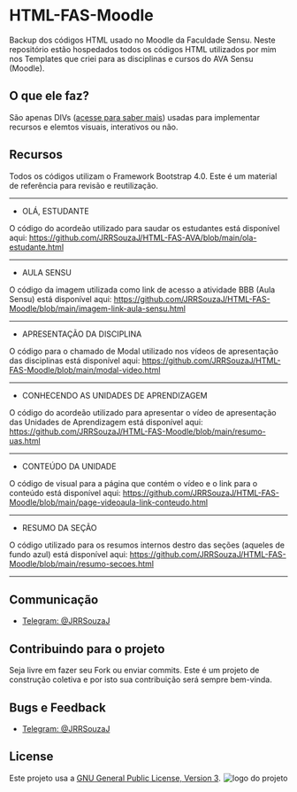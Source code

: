 # HTML-FAS-Moodle

Backup dos códigos HTML usado no Moodle da Faculdade Sensu. Neste repositório estão hospedados todos os códigos HTML utilizados por mim nos Templates 
que criei para as disciplinas e cursos do AVA Sensu (Moodle).

## O que ele faz?

São apenas DIVs ([acesse para saber mais](https://developer.mozilla.org/pt-BR/docs/Web/HTML/Element/div)) usadas para implementar recursos e elemtos visuais, interativos ou não.

## Recursos

Todos os códigos utilizam o Framework Bootstrap 4.0. Este é um material de referência para revisão e reutilização.

* * *

* OLÁ, ESTUDANTE

O código do acordeão utilizado para saudar os estudantes está disponível aqui:
https://github.com/JRRSouzaJ/HTML-FAS-AVA/blob/main/ola-estudante.html

 * * * 

* AULA SENSU

O código da imagem utilizada como link de acesso a atividade BBB (Aula Sensu) está disponível aqui:
https://github.com/JRRSouzaJ/HTML-FAS-Moodle/blob/main/imagem-link-aula-sensu.html

* * * 

* APRESENTAÇÃO DA DISCIPLINA

O código para o chamado de Modal utilizado nos vídeos de apresentação das disciplinas está disponível aqui: 
https://github.com/JRRSouzaJ/HTML-FAS-Moodle/blob/main/modal-video.html

* * * 

* CONHECENDO AS UNIDADES DE APRENDIZAGEM

O código do acordeão utilizado para apresentar o vídeo de apresentação das Unidades de Aprendizagem
está disponível aqui: https://github.com/JRRSouzaJ/HTML-FAS-Moodle/blob/main/resumo-uas.html

* * * 

* CONTEÚDO DA UNIDADE

O código de visual para a página que contém o vídeo e o link para o conteúdo está disponível aqui:
https://github.com/JRRSouzaJ/HTML-FAS-Moodle/blob/main/page-videoaula-link-conteudo.html

* * * 

* RESUMO DA SEÇÃO

O código utilizado para os resumos internos destro das seções (aqueles de fundo azul) está disponível
aqui: https://github.com/JRRSouzaJ/HTML-FAS-Moodle/blob/main/resumo-secoes.html

* * *

## Communicação
+ [Telegram: @JRRSouzaJ](https://t.me/jrrsouzaj)

## Contribuindo para o projeto

Seja livre em fazer seu Fork ou enviar commits. Este é um projeto de construção coletiva e por isto sua contribuição será sempre bem-vinda.


## Bugs e Feedback
+ [Telegram: @JRRSouzaJ](https://t.me/jrrsouzaj)

## License
<a href="" target="_blank"><img src="" alt="logo do projeto" align="right"></a>  Este projeto usa a [GNU General Public License, Version 3](https://github.com/JRRSouzaJ/HTML-FAS-AVA/blob/main/LICENSE).






